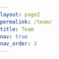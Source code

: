 ```yaml
---
layout: page2
permalink: /team/
title: Team
nav: true
nav_order: 3
---
```


<html lang="en">
<head>
    <meta charset="UTF-8">
    <meta name="viewport" content="width=device-width, initial-scale=1.0">
    <title>Team Page</title>
    <style>
        body {
            font-family: Arial, sans-serif;
            margin: 0;
            padding: 0;
        }

        .team-container {
            text-align: left;
            padding: 0px;
            max-width: 1200px;
            margin: 0 auto;
        }

        .organization-container {
            text-align: left;
            background-color: #EBF8FF;
            padding-top: 50px; /* Kun top-padding */
            margin: 0; /* Fjern automatisk margin */
            width: 100%; /* Sørg for at boksen fylder hele bredden */
            box-sizing: border-box; /* Sørg for at padding og border inkluderes i elementets totale bredde */
        }

        .intro-section {
            background-color: #6A5B4E; 
            padding: 60px; /* Tilføj lidt padding */
            text-align: left; /* Center tekst og billede */
            width: 100%; /* Fuld bredde */
            box-sizing: border-box; /* Inkluder padding i bredden */
        }

        .team-intro {
            margin: 0 150px; /* Juster marginen som ønsket */
            font-size: 30px; /* Juster skriftstørrelsen */
            line-height: 1.9; /* Øg linjehøjden for bedre læsbarhed */
            text-align: center; /* Center tekst og billede */
            /*font-weight: bold; */
        }


        .team-section {
            background-color: #E6DED0; 
            padding: 15px; /* Tilføj lidt padding */
            text-align: left; /* Center tekst og billede */
            width: 100%; /* Fuld bredde */
            box-sizing: border-box; /* Inkluder padding i bredden */
        }

        .team-title {
        color: #062a40; /* Mørkeblå farve */
        }


        .tab-container {
            display: flex;
            justify-content: center;
            margin-bottom: 20px;
            border-bottom: 2px solid #ccc;
            position: relative;
        }

        .tab-button {
            background-color: transparent;
            border: none;
            padding: 10px 10px;
            cursor: pointer;
            font-size: 25px;
            font-weight: normal;
            color: #666;
            transition: color 0.3s;
            position: relative;
            text-align: center;
            flex: 1;
        }

        .tab-button.active {
            font-weight: bold;
            color: #000;
        }

        .tab-button.active::after {
            content: '';
            position: absolute;
            left: 0;
            bottom: -1px;
            width: 100%;
            height: 2px;
            background-color: #001a33;
            border-radius: 1px;
        }

        .tab-button:hover {
            color: #333;
        }

        .tab-content {
            display: none;
            padding: 20px;
        }

        .team-grid {
            display: grid;
            grid-template-columns: repeat(auto-fill, minmax(220px, 1fr));
            gap: 20px;
            padding: 0;
        }

        .team-member {
            text-align: left;
            cursor: pointer;
            transition: none;
        }

        .team-member img {
            width: 100%;
            height: auto;
            object-fit: cover;
            border: none;
            margin-bottom: 10px;
            display: block;
        }

        .team-member h3 {
            margin: 10px 0 5px;
            font-weight: bold;
            font-size: 24px;
        }

        .team-member p {
            color: #666;
            margin: 0;
            font-size: 20px;
        }

        .modal {
            display: none;
            position: fixed;
            z-index: 1;
            left: 0;
            top: 0;
            width: 100%;
            height: 100%;
            overflow: auto;
            background-color: rgba(0, 0, 0, 0.6);
            backdrop-filter: blur(5px);
        }

        .modal-content {
            background-color: #fff;
            margin: 5% auto;
            padding: 20px;
            width: 60%;
            max-width: 600px;
            text-align: left;
            position: relative;
            border-radius: 0;
        }

        .modal img {
            width: 100%;
            height: auto;
            object-fit: cover;
            border: none;
            margin-bottom: 20px;
        }

        .close {
            color: #aaa;
            font-size: 28px;
            font-weight: bold;
            position: absolute;
            top: 10px;
            right: 20px;
        }

        .close:hover,
        .close:focus {
            color: black;
            text-decoration: none;
            cursor: pointer;
        }

        .modal h3 {
            margin: 10px 0 5px;
            font-weight: bold;
            font-size: 24px;
        }

        .modal p {
            color: #666;
            margin: 0;
        }

        .modal .additional-details {
            color: #000 !important;
            margin-top: 15px;
        }
        
        /* Styling for links */
        a {
            color: #007bff; /* Blå farve */
            text-decoration: none; /* Fjern understregning */
        }

        a:hover {
            text-decoration: underline; /* Understregning ved hover */
        }

        /* Styling for links inde i modals */
        .modal a {
            color: #007bff; /* Blå farve */
        }

        .modal a:hover {
            text-decoration: underline; /* Understregning ved hover */
        }

        /* Styling for Organization sektion */
        .organization-section {
            background-color: #EBF8FF; /* Lys blå baggrundsfarve */
            padding: 50px; /* Tilføj lidt padding */
            text-align: left; /* Center tekst og billede */
            width: 100%; /* Fuld bredde */
            box-sizing: border-box; /* Inkluder padding i bredden */
        }

        .organization-section img {
            max-width: 100%; /* Sørg for, at billedet ikke overskrider containerens bredde */
            height: auto; /* Bevar billedets aspektforhold */
            border: none; /* Ingen kantlinje */
        }

        /* Container inden i Organization sektionen for at centrere indhold */
        .organization-section .container {
            max-width: 1250px; /* Max bredde for indholdet */
            margin: 0 auto; /* Center containeren */
            padding: 0 30px; /* Padding på siderne */
        }

        /* For store skærme, fx desktop */
        .team-grid {
            grid-template-columns: repeat(4, 1fr); /* 4 kolonner på store skærme */
            gap: 30px;
        }

        /* For mellemstore skærme, fx tablets og mindre desktops */
        @media only screen and (max-width: 1200px) {
            .team-grid {
                grid-template-columns: repeat(3, 1fr); /* 3 kolonner på mellemstore skærme */
                gap: 25px;
            }

            .team-member {
                transform: scale(0.95); /* Let skaleret */
            }
        }

        /* For mindre tablets og store mobilskærme */
        @media only screen and (max-width: 992px) {
            .team-grid {
                grid-template-columns: repeat(2, 1fr); /* 2 kolonner på mindre tablets */
                gap: 20px;
            }

            .team-member {
                transform: scale(0.9); /* Skalerer en smule ned */
            }
        }

        /* Dette er media queries for små skærme (mobil) */
        @media only screen and (max-width: 768px) {
            .team-grid {
                grid-template-columns: 1fr; /* 1 kolonne på helt små skærme */
                gap: 15px;
            }

            .team-member {
                transform: scale(0.85); /* Skalerer boksene lidt ned */
            }

            /* Her er de andre ændringer for små skærme */
            .team-container, .organization-container, .intro-section, .team-section {
                padding: 10px;
                margin: 0;
            }

            .team-intro {
                margin: 0 15px;
                font-size: 20px;
            }

            .team-title {
                font-size: 24px;
            }

            .tab-button {
                font-size: 16px; /* Mindre skriftstørrelse til tabs */
                padding: 8px;
            }

            .modal-content {
                width: 90%; /* Mindre modal bredde */
                margin: 10% auto;
                padding: 15px;
            }

            .organization-section {
                padding: 30px 10px;
            }

            .organization-section .container {
                padding: 0;
            }

            .team-member h3 {
                font-size: 18px;
            }

            .team-member p {
                font-size: 16px;
            }

            .team-intro p {
                font-size: 18px; /* Tilpas skriftstørrelsen på intro-teksten */
            }
        }

    </style>
</head>
<body>
    <div class="intro-section">
    <div style="height: 0px;"></div>
    <!-- Intro-sektion -->
    <div class="team-intro">
        <p style="color: #f2e6d9;">Welcome to our interdisciplinary team! Here, you can meet the members of DEPICT. Our strength lies in the diverse expertise of our members, who drive our projects to optimize imaging techniques and enhance diagnostic capabilities.</p>
    </div>
    <div style="height: 0px;"></div>
</div>


    <div class="team-section">
    <div class="team-container">
    <div style="height: 50px;"></div>
    <h1 class="team-title">Team</h1>
    <div style="height: 65px;"></div>
        <div class="tab-container">
            <button class="tab-button" onclick="showTab('center-managers')">Center Managers</button>
            <button class="tab-button" onclick="showTab('steering-committee')">Steering Committee</button>
            <button class="tab-button" onclick="showTab('ai-research-directors')">AI Research Directors</button>
            <button class="tab-button" onclick="showTab('board-of-directors')">Board of Directors</button>
        </div>

        <div style="height: 10px;"></div>

        <!-- Center Managers -->
        <div id="center-managers" class="tab-content">
            <div class="team-grid">
                <div class="team-member" onclick="openModal('modal1')">
                    <img src="/assets/img/Flemming_person.png" alt="Flemming Littrup Andersen">
                    <h3>Flemming Littrup Andersen</h3>
                    <p>Lead Data Scientist </p>
                </div>
                <div class="team-member" onclick="openModal('modal2')">
                    <img src="/assets/img/Adam_person.png" alt="Adam Espe Hansen">
                    <h3>Adam Espe Hansen</h3>
                    <p>Professor</p>
                </div>
            </div>
        </div>

        <!-- Steering Committee -->
        <div id="steering-committee" class="tab-content" style="display:none;">
            <div class="team-grid">
                <div class="team-member" onclick="openModal('modal3')">
                    <img src="/assets/img/Jann_person.png" alt="Jann Mortensen">
                    <h3>Jann Mortensen</h3>
                    <p>Professor, Chief Physician</p>
                </div>
                <div class="team-member" onclick="openModal('modal4')">
                    <img src="/assets/img/Flemming_person.png" alt="Flemming Littrup Andersen">
                    <h3>Flemming Littrup Andersen</h3>
                    <p>Lead Data Scientist</p>
                </div>
                <div class="team-member" onclick="openModal('modal5')">
                    <img src="/assets/img/Claes_person.png" alt="Claes Ladefoged">
                    <h3>Claes Ladefoged</h3>
                    <p>Associate Professor</p>
                </div>
                <div class="team-member" onclick="openModal('modal6')">
                    <img src="/assets/img/Adam_person.png" alt="Adam Espe Hansen">
                    <h3>Adam Espe Hansen</h3>
                    <p>Professor</p>
                </div>
                <div class="team-member" onclick="openModal('modal7')">
                    <img src="/assets/img/Michael_person.png" alt="Michael Bachmann">
                    <h3>Michael Bachmann</h3>
                    <p>Professor, Chief Physician</p>
                </div>
                <div class="team-member" onclick="openModal('modal8')">
                    <img src="/assets/img/Jonathan_person.png" alt="Jonathan Carlsen">
                    <h3>Jonathan Carlsen</h3>
                    <p>Chief Physician</p>
                </div>
                <div class="team-member" onclick="openModal('modal9')">
                    <img src="/assets/img/Martin_person.png" alt="Martin Lundsgaard">
                    <h3>Martin Lundsgaard</h3>
                    <p>Chief Physician</p>
                </div>
                <div class="team-member" onclick="openModal('modal10')">
                    <img src="/assets/img/Ian_person.png" alt="Ian Law">
                    <h3>Ian Law</h3>
                    <p>Professor, Chief Physician</p>
                </div>
                <div class="team-member" onclick="openModal('modal11')">
                    <img src="/assets/img/Ida_person.png" alt="Ida Robsøe">
                    <h3>Ida Robsøe</h3>
                    <p>Chief Bioanalyst</p>
                </div>
                <div class="team-member" onclick="openModal('modal12')">
                    <img src="/assets/img/Johnny_person.png" alt="Johnny Madelung">
                    <h3>Johnny Madelung</h3>
                    <p>Lead Radiographer</p>
                </div>
            </div>
        </div>

        <!-- AI Research Directors -->
        <div id="ai-research-directors" class="tab-content" style="display:none;">
            <div class="team-grid">
                <div class="team-member" onclick="openModal('modal13')">
                    <img src="/assets/img/Claes_person.png" alt="Claes Ladefoged">
                    <h3>Claes Ladefoged</h3>
                    <p>Associate Professor</p>
                </div>
                <div class="team-member" onclick="openModal('modal14')">
                    <img src="/assets/img/Michael_person.png" alt="Michael Bachmann">
                    <h3>Michael Bachmann</h3>
                    <p>Professor, Chief Physician</p>
                </div>
            </div>
        </div>

        <!-- Board of Directors -->
        <div id="board-of-directors" class="tab-content" style="display:none;">
            <div class="team-grid">
                <div class="team-member" onclick="openModal('modal15')">
                    <img src="/assets/img/placeholder_person.png" alt="Randi Brinckmann">
                    <h3>Randi Brinckmann</h3>
                    <p>Center Director</p>
                </div>
                <div class="team-member" onclick="openModal('modal16')">
                    <img src="/assets/img/Martin_person.png" alt="Martin Lundsgaard">
                    <h3>Martin Lundsgaard</h3>
                    <p>Chief Physician</p>
                </div>
                <div class="team-member" onclick="openModal('modal17')">
                    <img src="/assets/img/Jann_person.png" alt="Jann Mortensen">
                    <h3>Jann Mortensen</h3>
                    <p>Professor, Chief Physician</p>
                </div>
            </div>
        </div>

        <!-- Placeholder for footer positioning -->
        <div style="height: 200px;"></div>
    </div>
    </div>

    <!-- Modals -->
    <div id="modal1" class="modal">
        <div class="modal-content">
            <span class="close" onclick="closeModal('modal1')">&times;</span>
            <img src="/assets/img/Flemming_person.png" alt="Flemming Littrup Andersen">
            <h3>Flemming Littrup Andersen</h3>
            <p>Datachef</p>
            <p class="additional-details">
                <a href="https://research.regionh.dk/da/persons/flemming-littrup-andersen" target="_blank">Flemming Littrup Andersen</a> is a Lead Data Scientist at Rigshospitalet, specializing in PET imaging, artificial intelligence, dataflow, and image modeling. He holds a PhD and brings extensive expertise to his role in advancing these fields.
                <br><br>
                Email: <a href="mailto:flemming.andersen@regionh.dk">flemming.andersen@regionh.dk</a>
                <br>
                Phone: <a href="tel:+4535458143">+45 35-45 81-43</a>
                <br>
                Location: 3982, Clinical Physiology and Nuclear Medicine
            </p>
        </div>
    </div>

    <div id="modal2" class="modal">
        <div class="modal-content">
            <span class="close" onclick="closeModal('modal2')">&times;</span>
            <img src="/assets/img/Adam_person.png" alt="Adam Espe Hansen">
            <h3>Adam Espe Hansen</h3>
            <p>Professor</p>
            <p class="additional-details">
                <a href="https://research.regionh.dk/da/persons/adam-espe-hansen" target="_blank">Adam Espe Hansen</a> is a Clinical Professor of Radiology with a special focus on Magnetic Resonance Imaging (MRI) Physics.
                <br><br>
                Email: <a href="mailto:adam.espe.hansen@regionh.dk">adam.espe.hansen@regionh.dk</a>
                <br>
                Phone: <a href="tel:+4535458460">+45 35-45 84-60</a>
                <br>
                Location: 3023, Radiology
            </p>
        </div>
    </div>


    <div id="modal3" class="modal">
        <div class="modal-content">
            <span class="close" onclick="closeModal('modal3')">&times;</span>
            <img src="/assets/img/Jann_person.png" alt="Jann Mortensen">
            <h3>Jann Mortensen</h3>
            <p>Professor, Chief Physician, Dr. Med</p>
            <p class="additional-details">
                Email: <a href="mailto:jann.mortensen@regionh.dk">jann.mortensen@regionh.dk</a>
                <br>
                Phone: <a href="tel:+4535451716">+45 35-45 17-16</a>
                <br>
                Location: 4011, Clinical Physiology and Nuclear Medicines
            </p>
        </div>
    </div>


    <div id="modal4" class="modal">
        <div class="modal-content">
            <span class="close" onclick="closeModal('modal4')">&times;</span>
            <img src="/assets/img/Flemming_person.png" alt="Flemming Littrup Andersen">
            <h3>Flemming Littrup Andersen</h3>
            <p>Datachef</p>
            <p class="additional-details">
                <a href="https://research.regionh.dk/da/persons/flemming-littrup-andersen" target="_blank">Flemming Littrup Andersen</a> is a Lead Data Scientist at Rigshospitalet, specializing in PET imaging, artificial intelligence, dataflow, and image modeling. He holds a PhD and brings extensive expertise to his role in advancing these fields.
                <br><br>
                Email: <a href="mailto:flemming.andersen@regionh.dk">flemming.andersen@regionh.dk</a>
                <br>
                Phone: <a href="tel:+4535458143">+45 35-45 81-43</a>
                <br>
                Location: 3982, Clinical Physiology and Nuclear Medicine
            </p>
        </div>
    </div>

    <div id="modal5" class="modal">
        <div class="modal-content">
            <span class="close" onclick="closeModal('modal5')">&times;</span>
            <img src="/assets/img/Claes_person.png" alt="Claes Ladefoged">
            <h3>Claes Ladefoged</h3>
            <p>Associate Professor</p>
            <p class="additional-details">
                Email: <a href="mailto:claes.noehr.ladefoged@regionh.dk">claes.noehr.ladefoged@regionh.dk</a>
                <br>
                Phone: <a href="tel:+4535454790">+45 35-45 47-90</a>
                <br>
                Location: 3982, Clinical Physiology and Nuclear Medicine
            </p>
        </div>
    </div>

    <div id="modal6" class="modal">
        <div class="modal-content">
            <span class="close" onclick="closeModal('modal6')">&times;</span>
            <img src="/assets/img/Adam_person.png" alt="Adam Espe Hansen">
            <h3>Adam Espe Hansen</h3>
            <p>Professor</p>
            <p class="additional-details">
                <a href="https://research.regionh.dk/da/persons/adam-espe-hansen" target="_blank">Adam Espe Hansen</a> is a Clinical Professor of Radiology with a special focus on Magnetic Resonance Imaging (MRI) Physics.
                <br><br>
                Email: <a href="mailto:adam.espe.hansen@regionh.dk">adam.espe.hansen@regionh.dk</a>
                <br>
                Phone: <a href="tel:+4535458460">+45 35-45 84-60</a>
                <br>
                Location: 3023, Radiology
            </p>
        </div>
    </div>

    <div id="modal7" class="modal">
        <div class="modal-content">
            <span class="close" onclick="closeModal('modal7')">&times;</span>
            <img src="/assets/img/Michael_person.png" alt="Michael Bachmann">
            <h3>Michael Bachmann</h3>
            <p>Professor, Chief Physician</p>
            <p class="additional-details">
                Email: <a href="mailto:mbn@dadlnet.dk">mbn@dadlnet.dk</a>
                <br>
                Phone: <a href="tel:+4535453419">+45 35-45 34-19</a>
                <br>
                Location: 3023, Radiology
            </p>
        </div>
    </div>

    <div id="modal8" class="modal">
        <div class="modal-content">
            <span class="close" onclick="closeModal('modal8')">&times;</span>
            <img src="/assets/img/Jonathan_person.png" alt="Jonathan Carlsen">
            <h3>Jonathan Carlsen</h3>
            <p>Chief Physician</p>
            <p class="additional-details">
                Email: <a href="mailto:jonathan.frederik.carlsen@regionh.dk">jonathan.frederik.carlsen@regionh.dk</a>
                <br>
                Location: 2023, Radiology
            </p>
        </div>
    </div>

    <div id="modal9" class="modal">
        <div class="modal-content">
            <span class="close" onclick="closeModal('modal9')">&times;</span>
            <img src="/assets/img/Martin_person.png" alt="Martin Lundsgaard">
            <h3>Martin Lundsgaard</h3>
            <p>Chief Physician</p>
            <p class="additional-details">
                Email: <a href="mailto:martin.lundsgaard.hansen@regionh.dk">martin.lundsgaard.hansen@regionh.dk</a>
                <br>
                Phone: <a href="tel:+4521600236">+45 21-60 02-36</a>
                <br>
                Location: 2023, Radiology
            </p>
        </div>
    </div>

    <div id="modal10" class="modal">
        <div class="modal-content">
            <span class="close" onclick="closeModal('modal10')">&times;</span>
            <img src="/assets/img/Ian_person.png" alt="Ian Law">
            <h3>Ian Law</h3>
            <p>Professor, Chief Physician </p>
            <p class="additional-details">
                Email: <a href="mailto:ian.law@regionh.dk">ian.law@regionh.dk</a>
                <br>
                Phone: <a href="tel:+4530295122">+45 30-29 51-22 </a>
                <br>
                Location: 3982, Radiology
            </p>
        </div>
    </div>

    <div id="modal11" class="modal">
        <div class="modal-content">
            <span class="close" onclick="closeModal('modal11')">&times;</span>
            <img src="/assets/img/Ida_person.png" alt="Ida Robsøe">
            <h3>Ida Robsøe</h3>
            <p>Chief Bioanalyst</p>
            <p class="additional-details">
                Email: <a href="mailto:ida.robsoee@regionh.dk">ida.robsoee@regionh.dk</a>
                <br>
                Phone: <a href="tel:+4535459503">+45 35-45 95-03 </a>
                <br>
                Location: 4011, Radiology
            </p>
        </div>
    </div>

    <div id="modal12" class="modal">
        <div class="modal-content">
            <span class="close" onclick="closeModal('modal12')">&times;</span>
            <img src="/assets/img/Johnny_person.png" alt="Johnny Madelung">
            <h3>Johnny Madelung</h3>
            <p>Lead Radiographer</p>
            <p class="additional-details">
                Email: <a href="mailto:johnny.madelung@regionh.dk">johnny.madelung@regionh.dk</a>
                <br>
                Phone: <a href="tel:+4535451666">+45 35-45 16-66 </a>
                <br>
                Location: 2023, Radiology
            </p>
        </div>
    </div>

    <div id="modal13" class="modal">
        <div class="modal-content">
            <span class="close" onclick="closeModal('modal13')">&times;</span>
            <img src="/assets/img/Claes_person.png" alt="Claes Ladefoged">
            <h3>Claes Ladefoged</h3>
            <p>Postdoc</p>
            <p class="additional-details">
                Email: <a href="mailto:claes.noehr.ladefoged@regionh.dk">claes.noehr.ladefoged@regionh.dk</a>
                <br>
                Phone: <a href="tel:+4535454790">+45 35-45 47-90</a>
                <br>
                Location: 3982, Clinical Physiology and Nuclear Medicine
            </p>
        </div>
    </div>

    <div id="modal14" class="modal">
        <div class="modal-content">
            <span class="close" onclick="closeModal('modal14')">&times;</span>
            <img src="/assets/img/Michael_person.png" alt="Michael Bachmann">
            <h3>Michael Bachmann Nielsen</h3>
            <p>Professor, Chief Physician</p>
            <p class="additional-details">
                Email: <a href="mailto:mbn@dadlnet.dk">mbn@dadlnet.dk</a>
                <br>
                Phone: <a href="tel:+4535453419">+45 35-45 34-19</a>
                <br>
                Location: 3023, Radiology
            </p>
        </div>
    </div>

    <div id="modal15" class="modal">
        <div class="modal-content">
            <span class="close" onclick="closeModal('modal15')">&times;</span>
            <img src="/assets/img/placeholder_person.png" alt="Randi Brinckmann">
            <h3>Randi Brinckmann</h3>
            <p>Center Director</p>
            <p class="additional-details">
                Email: <a href="mailto:randi.brinckmann@regionh.dk">randi.brinckmann@regionh.dk</a>
                <br>
                Phone: <a href="tel:+4535453252">+45 35-45 32-52</a>
                <br>
                Location: 4412, Center Management
            </p>
        </div>
    </div>

    <div id="modal16" class="modal">
        <div class="modal-content">
            <span class="close" onclick="closeModal('modal16')">&times;</span>
            <img src="/assets/img/Martin_person.png" alt="Martin Lundsgaard">
            <h3>Martin Lundsgaard</h3>
            <p>Chief Physician</p>
            <p class="additional-details">
                Email: <a href="mailto:martin.lundsgaard.hansen@regionh.dk">martin.lundsgaard.hansen@regionh.dk</a>
                <br>
                Phone: <a href="tel:+4521600236">+45 21-60 02-36</a>
                <br>
                Location: 2023, Radiology
            </p>
        </div>
    </div>

    <div id="modal17" class="modal">
        <div class="modal-content">
            <span class="close" onclick="closeModal('modal17')">&times;</span>
            <img src="/assets/img/Jann_person.png" alt="Jann Mortensen">
            <h3>Jann Mortensen</h3>
            <p>Professor, Chief Physician, Dr. Med</p>
            <p class="additional-details">
                Email: <a href="mailto:jann.mortensen@regionh.dk">jann.mortensen@regionh.dk</a>
                <br>
                Phone: <a href="tel:+4535451716">+45 35-45 17-16</a>
                <br>
                Location: 4011, Clinical Physiology and Nuclear Medicines
            </p>
        </div>
    </div>


    <script>
        function showTab(tabId) {
            var tabs = document.getElementsByClassName('tab-content');
            for (var i = 0; i < tabs.length; i++) {
                tabs[i].style.display = 'none';
            }

            var buttons = document.getElementsByClassName('tab-button');
            for (var i = 0; i < buttons.length; i++) {
                buttons[i].classList.remove('active');
            }

            document.getElementById(tabId).style.display = 'block';
            event.currentTarget.classList.add('active');
        }

        function openModal(modalId) {
            document.getElementById(modalId).style.display = "block";
        }

        function closeModal(modalId) {
            document.getElementById(modalId).style.display = "none";
        }

        // Viser den første tab som standard
        document.getElementsByClassName('tab-button')[0].click();
    </script>
</body>
</html>



